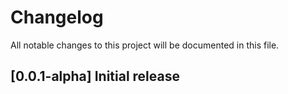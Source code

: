 # Changelog

All notable changes to this project will be documented in this file.

## [0.0.1-alpha] Initial release
